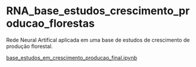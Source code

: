 # RNA_base_estudos_crescimento_producao_florestas

Rede Neural Artifical aplicada em uma base de estudos de crescimento de produção florestal.

[base_estudos_em_crescimento_producao_final.ipynb](/base_estudos_em_crescimento_producao_final.ipynb)
